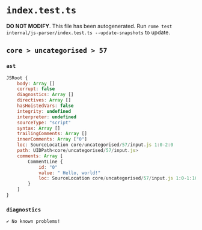 # `index.test.ts`

**DO NOT MODIFY**. This file has been autogenerated. Run `rome test internal/js-parser/index.test.ts --update-snapshots` to update.

## `core > uncategorised > 57`

### `ast`

```javascript
JSRoot {
	body: Array []
	corrupt: false
	diagnostics: Array []
	directives: Array []
	hasHoistedVars: false
	integrity: undefined
	interpreter: undefined
	sourceType: "script"
	syntax: Array []
	trailingComments: Array []
	innerComments: Array ["0"]
	loc: SourceLocation core/uncategorised/57/input.js 1:0-2:0
	path: UIDPath<core/uncategorised/57/input.js>
	comments: Array [
		CommentLine {
			id: "0"
			value: " Hello, world!"
			loc: SourceLocation core/uncategorised/57/input.js 1:0-1:16
		}
	]
}
```

### `diagnostics`

```
✔ No known problems!

```
